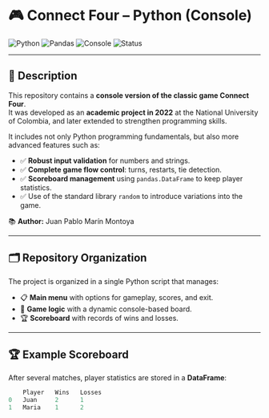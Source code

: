 # 🎮 Connect Four – Python (Console)

![Python](https://img.shields.io/badge/Python-3.10+-blue?logo=python)
![Pandas](https://img.shields.io/badge/Library-pandas-green?logo=pandas)
![Console](https://img.shields.io/badge/Mode-Console-lightgrey)
![Status](https://img.shields.io/badge/Academic-Project-orange)

---

## 📌 Description

This repository contains a **console version of the classic game Connect Four**.  
It was developed as an **academic project in 2022** at the National University of Colombia, and later extended to strengthen programming skills.  

It includes not only Python programming fundamentals, but also more advanced features such as:

- ✅ **Robust input validation** for numbers and strings.  
- ✅ **Complete game flow control**: turns, restarts, tie detection.  
- ✅ **Scoreboard management** using `pandas.DataFrame` to keep player statistics.  
- ✅ Use of the standard library `random` to introduce variations into the game.  

📚 **Author:** Juan Pablo Marín Montoya  

---

## 🗂️ Repository Organization
The project is organized in a single Python script that manages:

- 📋 **Main menu** with options for gameplay, scores, and exit.  
- 🎲 **Game logic** with a dynamic console-based board.  
- 🏆 **Scoreboard** with records of wins and losses.  

---

## 🏆 Example Scoreboard
After several matches, player statistics are stored in a **DataFrame**:  

```python
    Player   Wins   Losses
0   Juan     2      1
1   Maria    1      2
